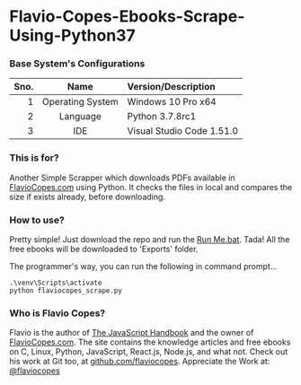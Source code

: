 # Flavio-Copes-Ebooks-Scrape-Using-Python37

### Base System's Configurations
Sno. | Name | Version/Description
----:|:----:|:-------------------
1 | Operating System | Windows 10 Pro x64
2 | Language | Python 3.7.8rc1
3 | IDE | Visual Studio Code 1.51.0

### This is for?
Another Simple Scrapper which downloads PDFs available in [FlavioCopes.com](https://flaviocopes.com/) using Python. It checks the files in local and compares the size if exists already, before downloading.

### How to use?
Pretty simple! Just download the repo and run the [Run Me.bat](https://github.com/VagueCoder/Flavio-Copes-Ebooks-Scrape-Using-Python37/blob/master/Run%20Me.bat). Tada! All the free ebooks will be downloaded to 'Exports' folder.

The programmer's way, you can run the following in command prompt...
```
.\venv\Scripts\activate
python flaviocopes_scrape.py
```

### Who is Flavio Copes?
Flavio is the author of [The JavaScript Handbook](https://flaviocopes.com/page/javascript-handbook/) and the owner of [FlavioCopes.com](https://flaviocopes.com/). The site contains the knowledge articles and free ebooks on C, Linux, Python, JavaScript, React.js, Node.js, and what not. Check out his work at Git too, at [github.com/flaviocopes](https://github.com/flaviocopes).
Appreciate the Work at: [@flaviocopes](https://twitter.com/flaviocopes)
